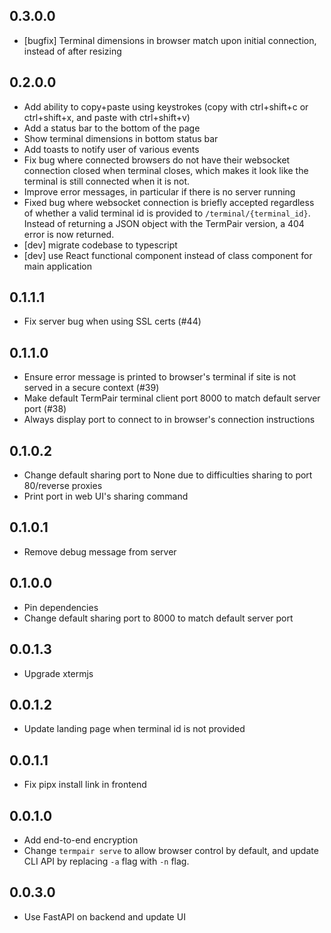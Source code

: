 ## 0.3.0.0
* [bugfix] Terminal dimensions in browser match upon initial connection, instead of after resizing

## 0.2.0.0
* Add ability to copy+paste using keystrokes (copy with ctrl+shift+c or ctrl+shift+x, and paste with ctrl+shift+v)
* Add a status bar to the bottom of the page
* Show terminal dimensions in bottom status bar
* Add toasts to notify user of various events
* Fix bug where connected browsers do not have their websocket connection closed when terminal closes, which makes it look like the terminal is still connected when it is not.
* Improve error messages, in particular if there is no server running
* Fixed bug where websocket connection is briefly accepted regardless of whether a valid terminal id is provided to `/terminal/{terminal_id}`. Instead of returning a JSON object with the TermPair version, a 404 error is now returned.
* [dev] migrate codebase to typescript
* [dev] use React functional component instead of class component for main application

## 0.1.1.1
* Fix server bug when using SSL certs (#44)

## 0.1.1.0
* Ensure error message is printed to browser's terminal if site is not served in a secure context (#39)
* Make default TermPair terminal client port 8000 to match default server port (#38)
* Always display port to connect to in browser's connection instructions

## 0.1.0.2
* Change default sharing port to None due to difficulties sharing to port 80/reverse proxies
* Print port in web UI's sharing command

## 0.1.0.1
* Remove debug message from server

## 0.1.0.0

* Pin dependencies
* Change default sharing port to 8000 to match default server port

## 0.0.1.3

* Upgrade xtermjs

## 0.0.1.2

* Update landing page when terminal id is not provided

## 0.0.1.1

* Fix pipx install link in frontend

## 0.0.1.0

* Add end-to-end encryption
* Change `termpair serve` to allow browser control by default, and update CLI API by replacing `-a` flag with `-n` flag.

## 0.0.3.0

* Use FastAPI on backend and update UI
